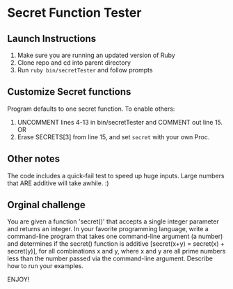 # Secret Function Tester

## Launch Instructions

1. Make sure you are running an updated version of Ruby
2. Clone repo and cd into parent directory
3. Run `ruby bin/secretTester` and follow prompts

## Customize Secret functions

Program defaults to one secret function. To enable others:

1. UNCOMMENT lines 4-13 in bin/secretTester and COMMENT out line 15.
OR
2. Erase SECRETS[3] from line 15, and set `secret` with your own Proc.

## Other notes

The code includes a quick-fail test to speed up huge inputs. Large numbers that ARE additive will take awhile. :)

## Orginal challenge

You are given a function 'secret()' that accepts a single integer parameter and returns an integer. In your favorite programming language, write a command-line program that takes one command-line argument (a number) and determines if the secret() function is additive [secret(x+y) = secret(x) + secret(y)], for all combinations x and y, where x and y are all prime numbers less than the number passed via the command-line argument.  Describe how to run your examples.

ENJOY!
